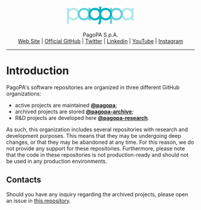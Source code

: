 <p align="center">
    <img src="https://raw.githubusercontent.com/pagopa-research/.github/e95a6749594156adf6bc2d2def8fb1d9cae6e3a7/profile/logo.svg" width="180" height="50">
</p>

<p align="center">
    PagoPA S.p.A. <br>
    <a href="https://www.pagopa.it/">Web Site</a> | <a href="https://github.com/pagopa">Official GitHub</a> | <a href="https://twitter.com/pagopa">Twitter</a> | <a href="https://www.linkedin.com/company/pagopa/">Linkedin</a> | <a href="https://www.youtube.com/channel/UCFBGOEJUPQ6t3xtZFc_UIEQ">YouTube</a> | <a href="https://www.instagram.com/pagopaspa/">Instagram</a>
</p>

<hr>

# Introduction

PagoPA's software repositories are organized in three different GitHub organizations:
- active projects are maintained [**@pagopa**](https://github.com/pagopa);
- archived projects are stored [**@pagopa-archive**](https://github.com/pagopa-archive);
- R&D projects are developed here [**@pagopa-research**](https://github.com/pagopa-research).  

As such, this organization includes several repositories with research and development purposes.  This means that they may be undergoing deep changes, or that they may be abandoned at any time.  For this reason, we do not provide any support for these repositories. Furthermore, please note that the code in these repositories is not production-ready and should not be used in any production environments.

## Contacts
Should you have any inquiry regarding the archived projects, please open an issue in [this repository](https://github.com/pagopa-research/.github/issues).

